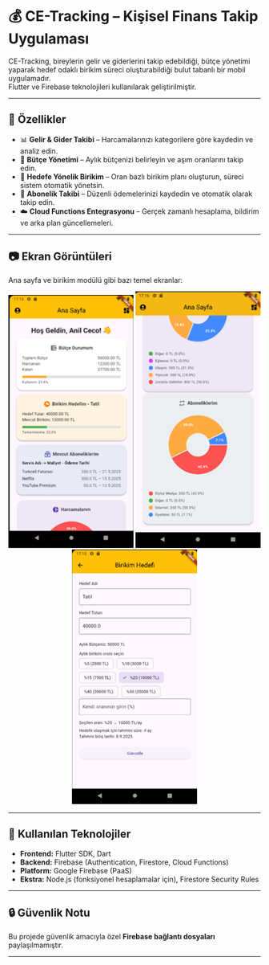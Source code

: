# 💰 CE-Tracking – Kişisel Finans Takip Uygulaması

CE-Tracking, bireylerin gelir ve giderlerini takip edebildiği, bütçe yönetimi yaparak hedef odaklı birikim süreci oluşturabildiği bulut tabanlı bir mobil uygulamadır.  
Flutter ve Firebase teknolojileri kullanılarak geliştirilmiştir.

---

## 🧩 Özellikler

- 📊 **Gelir & Gider Takibi** – Harcamalarınızı kategorilere göre kaydedin ve analiz edin.  
- 🧮 **Bütçe Yönetimi** – Aylık bütçenizi belirleyin ve aşım oranlarını takip edin.  
- 🎯 **Hedefe Yönelik Birikim** – Oran bazlı birikim planı oluşturun, süreci sistem otomatik yönetsin.  
- 🔁 **Abonelik Takibi** – Düzenli ödemelerinizi kaydedin ve otomatik olarak takip edin.  
- ☁️ **Cloud Functions Entegrasyonu** – Gerçek zamanlı hesaplama, bildirim ve arka plan güncellemeleri.  

---

## 📷 Ekran Görüntüleri

Ana sayfa ve birikim modülü gibi bazı temel ekranlar:

<p align="center">
  <img src="images/anasayfa1.png" alt="Ana Sayfa 1" width="250"/>
  <img src="images/anasayfa2.png" alt="Ana Sayfa 2" width="250"/>
  <img src="images/birikim.png" alt="Birikim Hedefi" width="250"/>
</p>

---

## 🔧 Kullanılan Teknolojiler

- **Frontend:** Flutter SDK, Dart  
- **Backend:** Firebase (Authentication, Firestore, Cloud Functions)  
- **Platform:** Google Firebase (PaaS)  
- **Ekstra:** Node.js (fonksiyonel hesaplamalar için), Firestore Security Rules

---

## 🔒 Güvenlik Notu

Bu projede güvenlik amacıyla özel **Firebase bağlantı dosyaları** paylaşılmamıştır.

---

